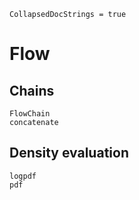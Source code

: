 ```@meta
CollapsedDocStrings = true
```


# Flow

## Chains

```@docs
FlowChain
concatenate
```

## Density evaluation

```@docs
logpdf
pdf
```


